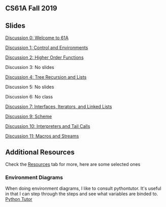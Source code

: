 ## CS61A Fall 2019
## Slides
[Discussion 0: Welcome to 61A](https://docs.google.com/presentation/d/1axHt3pNJ8QCzL8kg69Evjvgxf9AF5CTYTLCKAmjWdH8/edit?usp=sharing)

[Discussion 1: Control and Environments](https://docs.google.com/presentation/d/1JUl1pzORRTRfntylnPZg3C3XQ6DZO761NkHptzOvHco/edit?usp=sharing)

[Discussion 2: Higher Order Functions](https://docs.google.com/presentation/d/1KvzLaDHW57VXmNr6ZrlxrgyjFTadD7gcBmb5AlcgmSw/edit?usp=sharing)

Discussion 3:
No slides

[Discussion 4: Tree Recursion and Lists](https://docs.google.com/presentation/d/1RJjMtp4JVwBrYUoqwTu6QV9nH3hHQPLdcSx6E6-ppS4/edit?usp=sharing)

Discussion 5:
No slides

Discussion 6:
No class

[Discussion 7: Interfaces, Iterators, and Linked Lists](https://docs.google.com/presentation/d/1NYkSydUVsTBbDArFb5awVw8cdeFn512K7wexNMOaow8/edit?usp=sharing)

[Discussion 9: Scheme](https://docs.google.com/presentation/d/1zCVznKFedf7TqSOCGx7bAWO3mdOOml59C5K0cfInLlM/edit?usp=sharing)

[Discussion 10: Interpreters and Tail Calls](https://docs.google.com/presentation/d/1neP6-YZP6JtWMwJdqRh5CpiEIcPUxI0Li6z1V2neOlc/edit?usp=sharing)

[Discussion 11: Macros and Streams](https://docs.google.com/presentation/d/11EID1oazHCSBP5DZNSBr1LQVIULFh_-Yb3YLHtInRik/edit?usp=sharing)


## Additional Resources
Check the [Resources](https://cs61a.org/resources.html) tab for more, here are some selected ones  

### Environment Diagrams
When doing environment diagrams, I like to consult pythontutor. It's useful in that I can step through the steps and see what variables are binded to.
[Python Tutor](http://pythontutor.com/visualize.html#mode=edit)  
